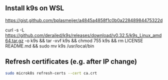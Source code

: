 
## Install k9s on WSL
https://gist.github.com/bplasmeijer/a4845a4858f1c0b0a22848984475322d

curl -s -L https://github.com/derailed/k9s/releases/download/v0.32.5/k9s_Linux_amd64.tar.gz -o k9s && tar -xvf k9s && chmod 755 k9s && rm LICENSE README.md  && sudo mv k9s /usr/local/bin

## Refresh certificates (e.g. after IP change)
```bash
sudo microk8s refresh-certs --cert ca.crt
```